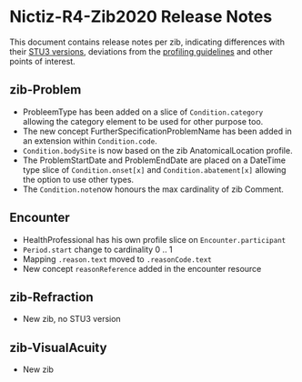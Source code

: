 # Nictiz-R4-Zib2020 Release Notes

This document contains release notes per zib, indicating differences with their [STU3 versions](https://simplifier.net/packages/nictiz.fhir.nl.stu3.zib2017/), deviations from the [profiling guidelines](https://informatiestandaarden.nictiz.nl/wiki/FHIR:V1.0_FHIR_Profiling_Guidelines_R4) and other points of interest.

## zib-Problem
* ProbleemType has been added on a slice of `Condition.category` allowing the category element to be used for other purpose too.
* The new concept FurtherSpecificationProblemName has been added in an extension within `Condition.code`.
* `Condition.bodySite` is now based on the zib AnatomicalLocation profile.
* The ProblemStartDate and ProblemEndDate are placed on a DateTime type slice of `Condition.onset[x]` and `Condition.abatement[x]` allowing the option to use other types.
* The `Condition.note`now honours the max cardinality of zib Comment.

## Encounter
* HealthProfessional has his own profile slice on `Encounter.participant`
* `Period.start` change to cardinality 0 .. 1 
* Mapping `.reason.text` moved to `.reasonCode.text`
* New concept `reasonReference` added in the encounter resource 

## zib-Refraction
* New zib, no STU3 version

## zib-VisualAcuity
* New zib

